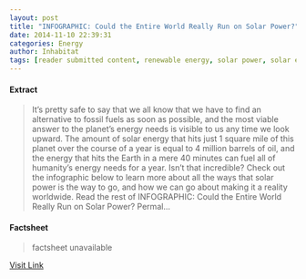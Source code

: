 ```yaml
---
layout: post
title: "INFOGRAPHIC: Could the Entire World Really Run on Solar Power?"
date: 2014-11-10 22:39:31
categories: Energy
author: Inhabitat
tags: [reader submitted content, renewable energy, solar power, solar energy, electricity, energy needs, environmental conservation, fossil fuels, infographic, solar, solar film, solar panels, solar power infographic, sun energy solar fuel, sun power, the sun., world powered by the sun]
---
```



#### Extract
>It&#8217;s pretty safe to say that we all know that we have to find an alternative to fossil fuels as soon as possible, and the most viable answer to the planet&#8217;s energy needs is visible to us any time we look upward. The amount of solar energy that hits just 1 square mile of this planet over the course of a year is equal to 4 million barrels of oil, and the energy that hits the Earth in a mere 40 minutes can fuel all of humanity&#8217;s energy needs for a year. Isn&#8217;t that incredible? Check out the infographic below to learn more about all the ways that solar power is the way to go, and how we can go about making it a reality worldwide. Read the rest of INFOGRAPHIC: Could the Entire World Really Run on Solar Power? Permal...

#### Factsheet
>factsheet unavailable

[Visit Link](http://inhabitat.com/could-the-entire-world-really-run-on-solar-power/)


